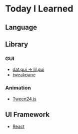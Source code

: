 # Today I Learned

## Language

## Library

### GUI

- [dat.gui -> lil.gui](./library/gui/lilgui/README.md)
- [tweakpane](./library/gui/tweakpane/README.md)

### Animation

- [Tween24.js](./library/animation/tween24js/README.md)

## UI Framework

- [React](./framework/react/README.md)